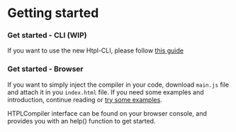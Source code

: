 # Getting started

### Get started - CLI \(WIP\)

If you want to use the new Htpl-CLI, please follow [this guide](https://github.com/roveroniandrea/HTPLcompiler/tree/master/Htpl-CLI)

### Get started - Browser

If you want to simply inject the compiler in your code, download `main.js` file and attach it in you `index.html` file. If you need some examples and introduction, continue reading or [try some examples](https://roveroniandrea.github.io/HTPLcompiler/).

HTPLCompiler interface can be found on your browser console, and provides you with an help\(\) function to get started.

